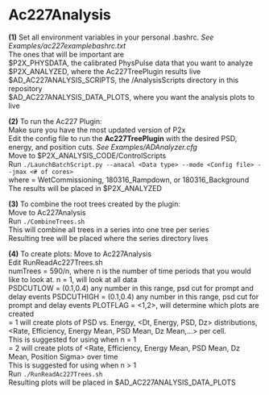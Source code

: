 # Ac227Analysis

**(1)** Set all environment variables in your personal .bashrc. *See Examples/ac227examplebashrc.txt*  
	The ones that will be important are   
	$P2X_PHYSDATA, the calibrated PhysPulse data that you want to analyze  
	$P2X_ANALYZED, where the Ac227TreePlugin results live
	$AD_AC227ANALYSIS_SCRIPTS, the /AnalysisScripts directory in this repository  
	$AD_AC227ANALYSIS_DATA_PLOTS, where you want the analysis plots to live  

**(2)** To run the Ac227 Plugin:  
	Make sure you have the most updated version of P2x  
	Edit the config file to run the **Ac227TreePlugin** with the desired PSD, energy, and position cuts. *See Examples/ADAnalyzer.cfg*   
	Move to $P2X_ANALYSIS_CODE/ControlScripts   
	Run `./LaunchBatchScript.py --anacal <Data type> --mode <Config file> --jmax <# of cores>`   
		where <Data type> = WetCommissioning, 180316_Rampdown, or 180316_Background  	
	The results will be placed in $P2X_ANALYZED   

**(3)** To combine the root trees created by the plugin:  
	Move to Ac227Analysis  
	Run `./CombineTrees.sh`  
	This will combine all trees in a series into one tree per series   
	Resulting tree will be placed where the series directory lives   

**(4)** To create plots:
	Move to Ac227Analysis  
	Edit RunReadAc227Trees.sh    
		numTrees = 590/n, where n is the number of time periods that you would like to look at. n = 1, will look at all data   
		PSDCUTLOW = (0.1,0.4) any number in this range, psd cut for prompt and delay events 
		PSDCUTHIGH = (0.1,0.4) any number in this range, psd cut for prompt and delay events
		PLOTFLAG = <1,2>, will determine which plots are created  
			     = 1 will create plots of PSD vs. Energy, <Dt, Energy, PSD, Dz> distributions, <Rate, Efficiency, Energy Mean, PSD Mean, Dz Mean,...> per cell.   
				   This is suggested for using when n = 1  
				 = 2 will create plots of <Rate, Efficiency, Energy Mean, PSD Mean, Dz Mean, Position Sigma> over time   
				   This is suggested for using when n > 1  
	Run `./RunReadAc227Trees.sh`  
	Resulting plots will be placed in $AD_AC227ANALYSIS_DATA_PLOTS          	

